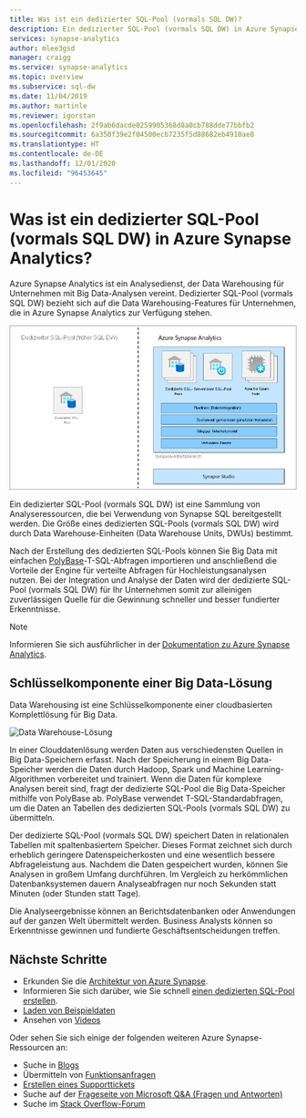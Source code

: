 ```yaml
---
title: Was ist ein dedizierter SQL-Pool (vormals SQL DW)?
description: Ein dedizierter SQL-Pool (vormals SQL DW) in Azure Synapse Analytics ist die Data Warehousing-Funktion für Unternehmen in Azure Synapse Analytics.
services: synapse-analytics
author: mlee3gsd
manager: craigg
ms.service: synapse-analytics
ms.topic: overview
ms.subservice: sql-dw
ms.date: 11/04/2019
ms.author: martinle
ms.reviewer: igorstan
ms.openlocfilehash: 2f9ab6dacde0259905368d8a0cb788dde77bbfb2
ms.sourcegitcommit: 6a350f39e2f04500ecb7235f5d88682eb4910ae8
ms.translationtype: HT
ms.contentlocale: de-DE
ms.lasthandoff: 12/01/2020
ms.locfileid: "96453645"
---
```

# <a name="what-is-dedicated-sql-pool-formerly-sql-dw-in-azure-synapse-analytics"></a>Was ist ein dedizierter SQL-Pool (vormals SQL DW) in Azure Synapse Analytics?

Azure Synapse Analytics ist ein Analysedienst, der Data Warehousing für Unternehmen mit Big Data-Analysen vereint. Dedizierter SQL-Pool (vormals SQL DW) bezieht sich auf die Data Warehousing-Features für Unternehmen, die in Azure Synapse Analytics zur Verfügung stehen.



![Dedizierter SQL-Pool (vormals SQL DW) in Bezug auf Azure Synapse](./media/sql-data-warehouse-overview-what-is/dedicated-sql-pool.png)



Ein dedizierter SQL-Pool (vormals SQL DW) ist eine Sammlung von Analyseressourcen, die bei Verwendung von Synapse SQL bereitgestellt werden. Die Größe eines dedizierten SQL-Pools (vormals SQL DW) wird durch Data Warehouse-Einheiten (Data Warehouse Units, DWUs) bestimmt.

Nach der Erstellung des dedizierten SQL-Pools können Sie Big Data mit einfachen [PolyBase](/sql/relational-databases/polybase/polybase-guide?toc=/azure/synapse-analytics/sql-data-warehouse/toc.json&bc=/azure/synapse-analytics/sql-data-warehouse/breadcrumb/toc.json&view=azure-sqldw-latest)-T-SQL-Abfragen importieren und anschließend die Vorteile der Engine für verteilte Abfragen für Hochleistungsanalysen nutzen. Bei der Integration und Analyse der Daten wird der dedizierte SQL-Pool (vormals SQL DW) für Ihr Unternehmen somit zur alleinigen zuverlässigen Quelle für die Gewinnung schneller und besser fundierter Erkenntnisse.

> [!NOTE]
>Informieren Sie sich ausführlicher in der [Dokumentation zu Azure Synapse Analytics](../overview-what-is.md).
> 

## <a name="key-component-of-a-big-data-solution"></a>Schlüsselkomponente einer Big Data-Lösung

Data Warehousing ist eine Schlüsselkomponente einer cloudbasierten Komplettlösung für Big Data.

![Data Warehouse-Lösung](./media/sql-data-warehouse-overview-what-is/data-warehouse-solution.png)

In einer Clouddatenlösung werden Daten aus verschiedensten Quellen in Big Data-Speichern erfasst. Nach der Speicherung in einem Big Data-Speicher werden die Daten durch Hadoop, Spark und Machine Learning-Algorithmen vorbereitet und trainiert. Wenn die Daten für komplexe Analysen bereit sind, fragt der dedizierte SQL-Pool die Big Data-Speicher mithilfe von PolyBase ab. PolyBase verwendet T-SQL-Standardabfragen, um die Daten an Tabellen des dedizierten SQL-Pools (vormals SQL DW) zu übermitteln.

Der dedizierte SQL-Pool (vormals SQL DW) speichert Daten in relationalen Tabellen mit spaltenbasiertem Speicher. Dieses Format zeichnet sich durch erheblich geringere Datenspeicherkosten und eine wesentlich bessere Abfrageleistung aus. Nachdem die Daten gespeichert wurden, können Sie Analysen in großem Umfang durchführen. Im Vergleich zu herkömmlichen Datenbanksystemen dauern Analyseabfragen nur noch Sekunden statt Minuten (oder Stunden statt Tage).

Die Analyseergebnisse können an Berichtsdatenbanken oder Anwendungen auf der ganzen Welt übermittelt werden. Business Analysts können so Erkenntnisse gewinnen und fundierte Geschäftsentscheidungen treffen.

## <a name="next-steps"></a>Nächste Schritte

- Erkunden Sie die [Architektur von Azure Synapse](massively-parallel-processing-mpp-architecture.md).
- Informieren Sie sich darüber, wie Sie schnell [einen dedizierten SQL-Pool erstellen](create-data-warehouse-portal.md).
- [Laden von Beispieldaten](load-data-from-azure-blob-storage-using-polybase.md)
- Ansehen von [Videos](https://azure.microsoft.com/documentation/videos/index/?services=sql-data-warehouse)

Oder sehen Sie sich einige der folgenden weiteren Azure Synapse-Ressourcen an:

- Suche in [Blogs](https://azure.microsoft.com/blog/tag/azure-sql-data-warehouse/)
- Übermitteln von [Funktionsanfragen](https://feedback.azure.com/forums/307516-sql-data-warehouse)
- [Erstellen eines Supporttickets](sql-data-warehouse-get-started-create-support-ticket.md)
- Suche auf der [Frageseite von Microsoft Q&A (Fragen und Antworten)](https://docs.microsoft.com/answers/topics/azure-synapse-analytics.html)
- Suche im [Stack Overflow-Forum](https://stackoverflow.com/questions/tagged/azure-sqldw)
